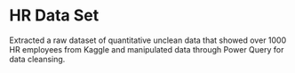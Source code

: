 # HR Data Set
Extracted a raw dataset of quantitative unclean data that showed over 1000 HR employees from Kaggle and manipulated data through Power Query for data cleansing.
